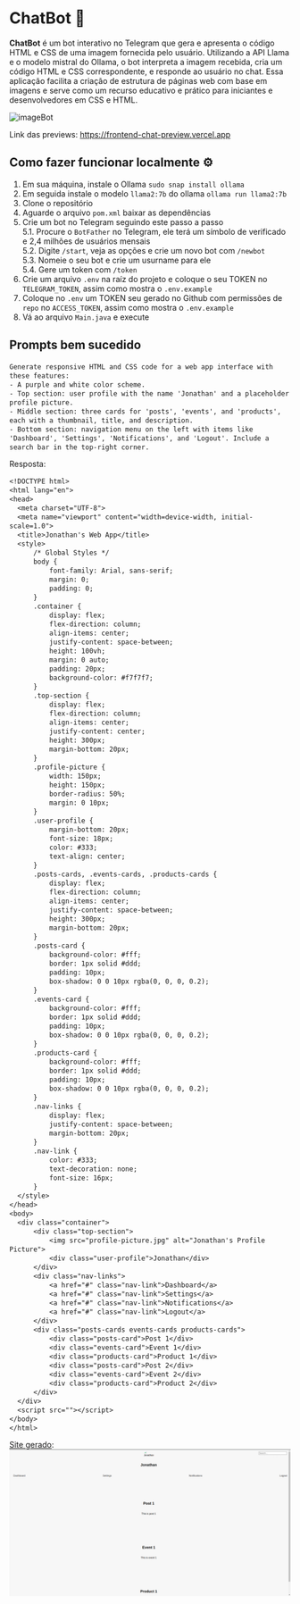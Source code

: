 # ChatBot  🤖

**ChatBot** é um bot interativo no Telegram que gera e apresenta o código
HTML e CSS de uma imagem fornecida pelo usuário. Utilizando a API Llama e
o modelo mistral do Ollama, o bot interpreta a imagem recebida, cria um 
código HTML e CSS correspondente, e responde ao usuário no chat. Essa 
aplicação facilita a criação de estrutura de páginas web com base em 
imagens e serve como um recurso educativo e prático para iniciantes e 
desenvolvedores em CSS e HTML.

<img src="https://github.com/user-attachments/assets/8c199d3f-7a7f-4d5a-90dc-45071ea43b40" alt="imageBot" width="300"/>

Link das previews: https://frontend-chat-preview.vercel.app

## Como fazer funcionar localmente ⚙️

1. Em sua máquina, instale o Ollama ```sudo snap install ollama```
2. Em seguida instale o modelo `llama2:7b` do ollama ```ollama run llama2:7b```
3. Clone o repositório
4. Aguarde o arquivo `pom.xml` baixar as dependências
5. Crie um bot no Telegram seguindo este passo a passo<br>
   5.1. Procure o `BotFather` no Telegram, ele terá um símbolo de verificado e 2,4 milhões de usuários mensais<br>
   5.2. Digite `/start`, veja as opções e crie um novo bot com `/newbot`<br>
   5.3. Nomeie o seu bot e crie um usurname para ele<br>
   5.4. Gere um token com `/token` <br>
7. Crie um arquivo `.env` na raíz do projeto e coloque o seu TOKEN no `TELEGRAM_TOKEN`, assim como mostra o `.env.example`
8. Coloque no `.env` um TOKEN seu gerado no Github com permissões de `repo` no `ACCESS_TOKEN`, assim como mostra o `.env.example`
9. Vá ao arquivo `Main.java` e execute

## Prompts bem sucedido

```
Generate responsive HTML and CSS code for a web app interface with these features:
- A purple and white color scheme.
- Top section: user profile with the name 'Jonathan' and a placeholder profile picture.
- Middle section: three cards for 'posts', 'events', and 'products', each with a thumbnail, title, and description.
- Bottom section: navigation menu on the left with items like 'Dashboard', 'Settings', 'Notifications', and 'Logout'. Include a search bar in the top-right corner.
```

Resposta:
```
<!DOCTYPE html>
<html lang="en">
<head>
  <meta charset="UTF-8">
  <meta name="viewport" content="width=device-width, initial-scale=1.0">
  <title>Jonathan's Web App</title>
  <style>
      /* Global Styles */
      body {
          font-family: Arial, sans-serif;
          margin: 0;
          padding: 0;
      }
      .container {
          display: flex;
          flex-direction: column;
          align-items: center;
          justify-content: space-between;
          height: 100vh;
          margin: 0 auto;
          padding: 20px;
          background-color: #f7f7f7;
      }
      .top-section {
          display: flex;
          flex-direction: column;
          align-items: center;
          justify-content: center;
          height: 300px;
          margin-bottom: 20px;
      }
      .profile-picture {
          width: 150px;
          height: 150px;
          border-radius: 50%;
          margin: 0 10px;
      }
      .user-profile {
          margin-bottom: 20px;
          font-size: 18px;
          color: #333;
          text-align: center;
      }
      .posts-cards, .events-cards, .products-cards {
          display: flex;
          flex-direction: column;
          align-items: center;
          justify-content: space-between;
          height: 300px;
          margin-bottom: 20px;
      }
      .posts-card {
          background-color: #fff;
          border: 1px solid #ddd;
          padding: 10px;
          box-shadow: 0 0 10px rgba(0, 0, 0, 0.2);
      }
      .events-card {
          background-color: #fff;
          border: 1px solid #ddd;
          padding: 10px;
          box-shadow: 0 0 10px rgba(0, 0, 0, 0.2);
      }
      .products-card {
          background-color: #fff;
          border: 1px solid #ddd;
          padding: 10px;
          box-shadow: 0 0 10px rgba(0, 0, 0, 0.2);
      }
      .nav-links {
          display: flex;
          justify-content: space-between;
          margin-bottom: 20px;
      }
      .nav-link {
          color: #333;
          text-decoration: none;
          font-size: 16px;
      }
  </style>
</head>
<body>
  <div class="container">
      <div class="top-section">
          <img src="profile-picture.jpg" alt="Jonathan's Profile Picture">
          <div class="user-profile">Jonathan</div>
      </div>
      <div class="nav-links">
          <a href="#" class="nav-link">Dashboard</a>
          <a href="#" class="nav-link">Settings</a>
          <a href="#" class="nav-link">Notifications</a>
          <a href="#" class="nav-link">Logout</a>
      </div>
      <div class="posts-cards events-cards products-cards">
          <div class="posts-card">Post 1</div>
          <div class="events-card">Event 1</div>
          <div class="products-card">Product 1</div>
          <div class="posts-card">Post 2</div>
          <div class="events-card">Event 2</div>
          <div class="products-card">Product 2</div>
      </div>
  </div>
  <script src=""></script>
</body>
</html>
```

[Site gerado](https://frontend-chat-preview.vercel.app/2eaff354-539f-4501-bdd5-4d1cfad574fa.html):
![LandingPage.png](assets/images/LandingPage.png)
